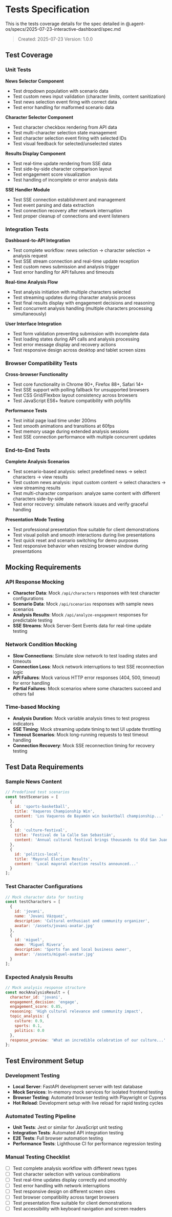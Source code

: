 # Tests Specification

This is the tests coverage details for the spec detailed in @.agent-os/specs/2025-07-23-interactive-dashboard/spec.md

> Created: 2025-07-23
> Version: 1.0.0

## Test Coverage

### Unit Tests

**News Selector Component**
- Test dropdown population with scenario data
- Test custom news input validation (character limits, content sanitization)
- Test news selection event firing with correct data
- Test error handling for malformed scenario data

**Character Selector Component**
- Test character checkbox rendering from API data
- Test multi-character selection state management
- Test character selection event firing with selected IDs
- Test visual feedback for selected/unselected states

**Results Display Component**
- Test real-time update rendering from SSE data
- Test side-by-side character comparison layout
- Test engagement score visualization
- Test handling of incomplete or error analysis data

**SSE Handler Module**
- Test SSE connection establishment and management
- Test event parsing and data extraction
- Test connection recovery after network interruption
- Test proper cleanup of connections and event listeners

### Integration Tests

**Dashboard-to-API Integration**
- Test complete workflow: news selection → character selection → analysis request
- Test SSE stream connection and real-time update reception
- Test custom news submission and analysis trigger
- Test error handling for API failures and timeouts

**Real-time Analysis Flow**
- Test analysis initiation with multiple characters selected
- Test streaming updates during character analysis process
- Test final results display with engagement decisions and reasoning
- Test concurrent analysis handling (multiple characters processing simultaneously)

**User Interface Integration**
- Test form validation preventing submission with incomplete data
- Test loading states during API calls and analysis processing
- Test error message display and recovery actions
- Test responsive design across desktop and tablet screen sizes

### Browser Compatibility Tests

**Cross-browser Functionality**
- Test core functionality in Chrome 90+, Firefox 88+, Safari 14+
- Test SSE support with polling fallback for unsupported browsers
- Test CSS Grid/Flexbox layout consistency across browsers
- Test JavaScript ES6+ feature compatibility with polyfills

**Performance Tests**
- Test initial page load time under 200ms
- Test smooth animations and transitions at 60fps
- Test memory usage during extended analysis sessions
- Test SSE connection performance with multiple concurrent updates

### End-to-End Tests

**Complete Analysis Scenarios**
- Test scenario-based analysis: select predefined news → select characters → view results
- Test custom news analysis: input custom content → select characters → view streaming results
- Test multi-character comparison: analyze same content with different characters side-by-side
- Test error recovery: simulate network issues and verify graceful handling

**Presentation Mode Testing**
- Test professional presentation flow suitable for client demonstrations
- Test visual polish and smooth interactions during live presentations
- Test quick reset and scenario switching for demo purposes
- Test responsive behavior when resizing browser window during presentations

## Mocking Requirements

### API Response Mocking
- **Character Data**: Mock `/api/characters` responses with test character configurations
- **Scenario Data**: Mock `/api/scenarios` responses with sample news scenarios
- **Analysis Results**: Mock `/api/analyze-engagement` responses for predictable testing
- **SSE Streams**: Mock Server-Sent Events data for real-time update testing

### Network Condition Mocking
- **Slow Connections**: Simulate slow network to test loading states and timeouts
- **Connection Loss**: Mock network interruptions to test SSE reconnection logic
- **API Failures**: Mock various HTTP error responses (404, 500, timeout) for error handling
- **Partial Failures**: Mock scenarios where some characters succeed and others fail

### Time-based Mocking
- **Analysis Duration**: Mock variable analysis times to test progress indicators
- **SSE Timing**: Mock streaming update timing to test UI update throttling
- **Timeout Scenarios**: Mock long-running requests to test timeout handling
- **Connection Recovery**: Mock SSE reconnection timing for recovery testing

## Test Data Requirements

### Sample News Content
```javascript
// Predefined test scenarios
const testScenarios = [
  {
    id: 'sports-basketball',
    title: 'Vaqueros Championship Win',
    content: 'Los Vaqueros de Bayamón win basketball championship...'
  },
  {
    id: 'culture-festival',
    title: 'Festival de la Calle San Sebastián',
    content: 'Annual cultural festival brings thousands to Old San Juan...'
  },
  {
    id: 'politics-local',
    title: 'Mayoral Election Results',
    content: 'Local mayoral election results announced...'
  }
];
```

### Test Character Configurations
```javascript
// Mock character data for testing
const testCharacters = [
  {
    id: 'jovani',
    name: 'Jovani Vázquez',
    description: 'Cultural enthusiast and community organizer',
    avatar: '/assets/jovani-avatar.jpg'
  },
  {
    id: 'miguel',
    name: 'Miguel Rivera',
    description: 'Sports fan and local business owner',
    avatar: '/assets/miguel-avatar.jpg'
  }
];
```

### Expected Analysis Results
```javascript
// Mock analysis response structure
const mockAnalysisResult = {
  character_id: 'jovani',
  engagement_decision: 'engage',
  engagement_score: 0.85,
  reasoning: 'High cultural relevance and community impact',
  topic_analysis: {
    culture: 0.9,
    sports: 0.1,
    politics: 0.0
  },
  response_preview: 'What an incredible celebration of our culture...'
};
```

## Test Environment Setup

### Development Testing
- **Local Server**: FastAPI development server with test database
- **Mock Services**: In-memory mock services for isolated frontend testing
- **Browser Testing**: Automated browser testing with Playwright or Cypress
- **Hot Reload**: Development setup with live reload for rapid testing cycles

### Automated Testing Pipeline
- **Unit Tests**: Jest or similar for JavaScript unit testing
- **Integration Tests**: Automated API integration testing
- **E2E Tests**: Full browser automation testing
- **Performance Tests**: Lighthouse CI for performance regression testing

### Manual Testing Checklist
- [ ] Test complete analysis workflow with different news types
- [ ] Test character selection with various combinations
- [ ] Test real-time updates display correctly and smoothly
- [ ] Test error handling with network interruptions
- [ ] Test responsive design on different screen sizes
- [ ] Test browser compatibility across target browsers
- [ ] Test presentation flow suitable for client demonstrations
- [ ] Test accessibility with keyboard navigation and screen readers